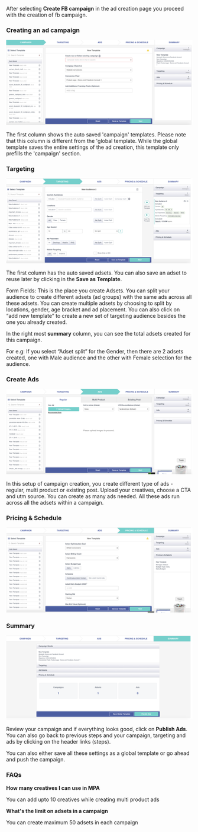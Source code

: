After selecting **Create FB campaign** in the ad creation page you proceed with the creation of fb campaign.

### Creating an ad campaign

![Screenshot](img/creation2-campaign.png)

The first column shows the auto saved 'campaign' templates. Please note that this column is different from the 'global template. While the global template saves the entire settings of the ad creation, this template only prefills the 'campaign' section.


### Targeting

![Screenshot](img/creation3-targeting.png)

The first column has the auto saved adsets. You can also save an adset to reuse later by clicking in the **Save as Template**.

Form Fields: This is the place you create Adsets.  You can split your audience to create different adsets (ad groups) with the same ads across all these adsets. You can create multiple adsets by choosing to split by locations, gender, age bracket and ad placement.  You can also click on “add new template” to create a new set of targeting audience besides the one you already created.

In the right most **summary** column, you can see the total adsets created for this campaign.

For e.g: If you select “Adset split” for the Gender, then there are 2 adsets created, one with Male audience and the other with Female selection for the audience.

### Create Ads

![Screenshot](img/creation4-ads.png)

In this setup of campaign creation, you create different type of ads - regular, multi product or existing post.
Upload your creatives, choose a CTA and utm source. You can create as many ads needed. All these ads run across all the adsets within a campaign.


### Pricing & Schedule

![Screenshot](img/creation5-pricing.png)


### Summary

![Screenshot](img/creation6-summary.png)

Review your campaign and if everything looks good, click on **Publish Ads**. You can also go back to previous steps and your campaign, targeting and ads by clicking on the header links (steps).

You can also either save all these settings as a global template or go ahead and push the campaign.


### FAQs

**How many creatives I can use in MPA**

You can add upto 10 creatives while creating multi product ads


**What's the limit on adsets in a campaign**

You can create maximum 50 adsets in each campaign





